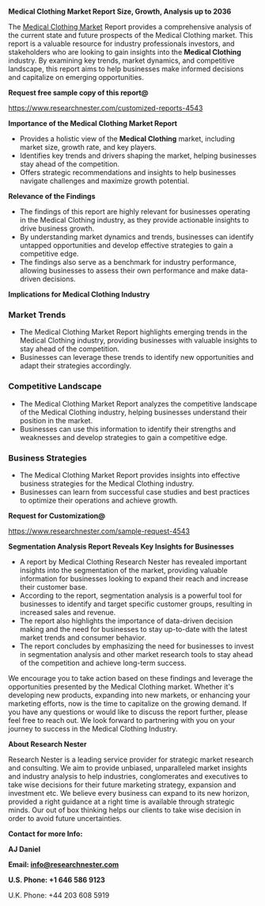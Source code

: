 ﻿<a name="_hlk168570615"></a><a name="_hlk168498031"></a>**Medical Clothing Market Report Size, Growth, Analysis up to 2036**

The [Medical Clothing Market](https://www.researchnester.com/reports/medical-clothing-market/4543) Report provides a comprehensive analysis of the current state and future prospects of the Medical Clothing market. This report is a valuable resource for industry professionals investors, and stakeholders who are looking to gain insights into the **Medical Clothing** industry. By examining key trends, market dynamics, and competitive landscape, this report aims to help businesses make informed decisions and capitalize on emerging opportunities.

**Request free sample copy of this report@**

<https://www.researchnester.com/customized-reports-4543> 

**Importance of the Medical Clothing Market Report**

- Provides a holistic view of the **Medical Clothing** market, including market size, growth rate, and key players.
- Identifies key trends and drivers shaping the market, helping businesses stay ahead of the competition.
- Offers strategic recommendations and insights to help businesses navigate challenges and maximize growth potential.

**Relevance of the Findings**

- The findings of this report are highly relevant for businesses operating in the Medical Clothing industry, as they provide actionable insights to drive business growth.
- By understanding market dynamics and trends, businesses can identify untapped opportunities and develop effective strategies to gain a competitive edge.
- The findings also serve as a benchmark for industry performance, allowing businesses to assess their own performance and make data-driven decisions.

**Implications for Medical Clothing Industry**
### **Market Trends**
- The Medical Clothing Market Report highlights emerging trends in the Medical Clothing industry, providing businesses with valuable insights to stay ahead of the competition.
- Businesses can leverage these trends to identify new opportunities and adapt their strategies accordingly.
### **Competitive Landscape**
- The Medical Clothing Market Report analyzes the competitive landscape of the Medical Clothing industry, helping businesses understand their position in the market.
- Businesses can use this information to identify their strengths and weaknesses and develop strategies to gain a competitive edge.
### **Business Strategies**
- The Medical Clothing Market Report provides insights into effective business strategies for the Medical Clothing industry.
- Businesses can learn from successful case studies and best practices to optimize their operations and achieve growth.

**Request for Customization@**

<https://www.researchnester.com/sample-request-4543> 

**Segmentation Analysis Report Reveals Key Insights for Businesses**

- A report by Medical Clothing Research Nester has revealed important insights into the segmentation of the market, providing valuable information for businesses looking to expand their reach and increase their customer base.
- According to the report, segmentation analysis is a powerful tool for businesses to identify and target specific customer groups, resulting in increased sales and revenue.
- The report also highlights the importance of data-driven decision making and the need for businesses to stay up-to-date with the latest market trends and consumer behavior.
- The report concludes by emphasizing the need for businesses to invest in segmentation analysis and other market research tools to stay ahead of the competition and achieve long-term success.

We encourage you to take action based on these findings and leverage the opportunities presented by the Medical Clothing market. Whether it's developing new products, expanding into new markets, or enhancing your marketing efforts, now is the time to capitalize on the growing demand. If you have any questions or would like to discuss the report further, please feel free to reach out. We look forward to partnering with you on your journey to success in the Medical Clothing Industry.

**About Research Nester**

Research Nester is a leading service provider for strategic market research and consulting. We aim to provide unbiased, unparalleled market insights and industry analysis to help industries, conglomerates and executives to take wise decisions for their future marketing strategy, expansion and investment etc. We believe every business can expand to its new horizon, provided a right guidance at a right time is available through strategic minds. Our out of box thinking helps our clients to take wise decision in order to avoid future uncertainties.

**Contact for more Info:**

**AJ Daniel**

**Email: info@researchnester.com**

**U.S. Phone: +1 646 586 9123**

U.K. Phone: +44 203 608 5919



